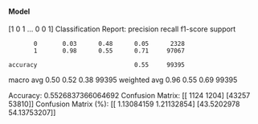 #### Model
[1 0 1 ... 0 0 1]
Classification Report:
              precision    recall  f1-score   support

           0       0.03      0.48      0.05      2328
           1       0.98      0.55      0.71     97067

    accuracy                           0.55     99395
   macro avg       0.50      0.52      0.38     99395
weighted avg       0.96      0.55      0.69     99395

Accuracy: 0.5526837366064692
Confusion Matrix:
[[ 1124  1204]
 [43257 53810]]
Confusion Matrix (%):
[[ 1.13084159  1.21132854]
 [43.5202978  54.13753207]]

